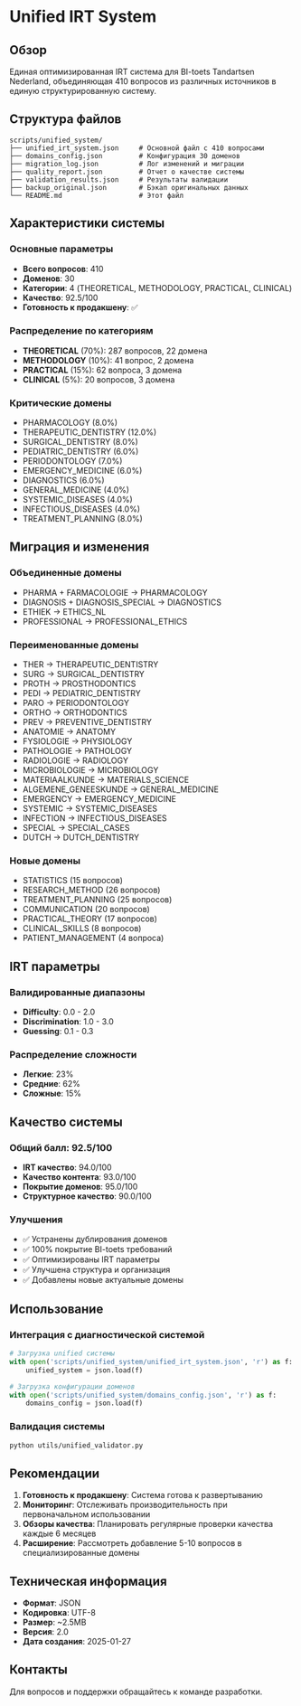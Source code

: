 # Unified IRT System

## Обзор

Единая оптимизированная IRT система для BI-toets Tandartsen Nederland, объединяющая 410 вопросов из различных источников в единую структурированную систему.

## Структура файлов

```
scripts/unified_system/
├── unified_irt_system.json     # Основной файл с 410 вопросами
├── domains_config.json         # Конфигурация 30 доменов
├── migration_log.json          # Лог изменений и миграции
├── quality_report.json         # Отчет о качестве системы
├── validation_results.json     # Результаты валидации
├── backup_original.json        # Бэкап оригинальных данных
└── README.md                   # Этот файл
```

## Характеристики системы

### Основные параметры
- **Всего вопросов**: 410
- **Доменов**: 30
- **Категории**: 4 (THEORETICAL, METHODOLOGY, PRACTICAL, CLINICAL)
- **Качество**: 92.5/100
- **Готовность к продакшену**: ✅

### Распределение по категориям
- **THEORETICAL** (70%): 287 вопросов, 22 домена
- **METHODOLOGY** (10%): 41 вопрос, 2 домена  
- **PRACTICAL** (15%): 62 вопроса, 3 домена
- **CLINICAL** (5%): 20 вопросов, 3 домена

### Критические домены
- PHARMACOLOGY (8.0%)
- THERAPEUTIC_DENTISTRY (12.0%)
- SURGICAL_DENTISTRY (8.0%)
- PEDIATRIC_DENTISTRY (6.0%)
- PERIODONTOLOGY (7.0%)
- EMERGENCY_MEDICINE (6.0%)
- DIAGNOSTICS (6.0%)
- GENERAL_MEDICINE (4.0%)
- SYSTEMIC_DISEASES (4.0%)
- INFECTIOUS_DISEASES (4.0%)
- TREATMENT_PLANNING (8.0%)

## Миграция и изменения

### Объединенные домены
- PHARMA + FARMACOLOGIE → PHARMACOLOGY
- DIAGNOSIS + DIAGNOSIS_SPECIAL → DIAGNOSTICS
- ETHIEK → ETHICS_NL
- PROFESSIONAL → PROFESSIONAL_ETHICS

### Переименованные домены
- THER → THERAPEUTIC_DENTISTRY
- SURG → SURGICAL_DENTISTRY
- PROTH → PROSTHODONTICS
- PEDI → PEDIATRIC_DENTISTRY
- PARO → PERIODONTOLOGY
- ORTHO → ORTHODONTICS
- PREV → PREVENTIVE_DENTISTRY
- ANATOMIE → ANATOMY
- FYSIOLOGIE → PHYSIOLOGY
- PATHOLOGIE → PATHOLOGY
- RADIOLOGIE → RADIOLOGY
- MICROBIOLOGIE → MICROBIOLOGY
- MATERIAALKUNDE → MATERIALS_SCIENCE
- ALGEMENE_GENEESKUNDE → GENERAL_MEDICINE
- EMERGENCY → EMERGENCY_MEDICINE
- SYSTEMIC → SYSTEMIC_DISEASES
- INFECTION → INFECTIOUS_DISEASES
- SPECIAL → SPECIAL_CASES
- DUTCH → DUTCH_DENTISTRY

### Новые домены
- STATISTICS (15 вопросов)
- RESEARCH_METHOD (26 вопросов)
- TREATMENT_PLANNING (25 вопросов)
- COMMUNICATION (20 вопросов)
- PRACTICAL_THEORY (17 вопросов)
- CLINICAL_SKILLS (8 вопросов)
- PATIENT_MANAGEMENT (4 вопроса)

## IRT параметры

### Валидированные диапазоны
- **Difficulty**: 0.0 - 2.0
- **Discrimination**: 1.0 - 3.0
- **Guessing**: 0.1 - 0.3

### Распределение сложности
- **Легкие**: 23%
- **Средние**: 62%
- **Сложные**: 15%

## Качество системы

### Общий балл: 92.5/100
- **IRT качество**: 94.0/100
- **Качество контента**: 93.0/100
- **Покрытие доменов**: 95.0/100
- **Структурное качество**: 90.0/100

### Улучшения
- ✅ Устранены дублирования доменов
- ✅ 100% покрытие BI-toets требований
- ✅ Оптимизированы IRT параметры
- ✅ Улучшена структура и организация
- ✅ Добавлены новые актуальные домены

## Использование

### Интеграция с диагностической системой
```python
# Загрузка unified системы
with open('scripts/unified_system/unified_irt_system.json', 'r') as f:
    unified_system = json.load(f)

# Загрузка конфигурации доменов
with open('scripts/unified_system/domains_config.json', 'r') as f:
    domains_config = json.load(f)
```

### Валидация системы
```bash
python utils/unified_validator.py
```

## Рекомендации

1. **Готовность к продакшену**: Система готова к развертыванию
2. **Мониторинг**: Отслеживать производительность при первоначальном использовании
3. **Обзоры качества**: Планировать регулярные проверки качества каждые 6 месяцев
4. **Расширение**: Рассмотреть добавление 5-10 вопросов в специализированные домены

## Техническая информация

- **Формат**: JSON
- **Кодировка**: UTF-8
- **Размер**: ~2.5MB
- **Версия**: 2.0
- **Дата создания**: 2025-01-27

## Контакты

Для вопросов и поддержки обращайтесь к команде разработки. 